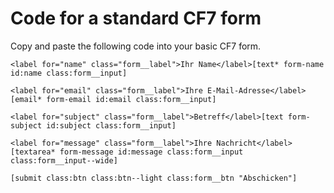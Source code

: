 # Code for a standard CF7 form
Copy and paste the following code into your basic CF7 form.

```
<label for="name" class="form__label">Ihr Name</label>[text* form-name id:name class:form__input]

<label for="email" class="form__label">Ihre E-Mail-Adresse</label>[email* form-email id:email class:form__input]

<label for="subject" class="form__label">Betreff</label>[text form-subject id:subject class:form__input]

<label for="message" class="form__label">Ihre Nachricht</label>[textarea* form-message id:message class:form__input class:form__input--wide]

[submit class:btn class:btn--light class:form__btn "Abschicken"]
```